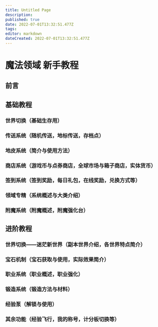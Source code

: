 ```yaml
---
title: Untitled Page
description: 
published: true
date: 2022-07-01T13:32:51.477Z
tags: 
editor: markdown
dateCreated: 2022-07-01T13:32:51.477Z
---
```


# 魔法领域 新手教程

## 前言

## 基础教程

### 世界切换（基础生存用）

### 传送系统（随机传送，地标传送，存档点）

### 地皮系统（简介与使用方法）

### 商店系统（游戏币与点券商店，全球市场与箱子商店，实体货币）

### 签到系统（签到奖励，每日礼包，在线奖励，兑换方式等）

### 领域专精（系统概述与大类介绍）

### 附魔系统（附魔概述，附魔强化台）

## 进阶教程

### 世界切换——迷茫新世界（副本世界介绍，各世界特点简介）

### 宝石机制（宝石获取与使用，实际效果简介）

### 职业系统（职业概述，职业强化）

### 锻造系统（锻造方法与材料）

### 经验泵（解锁与使用）

### 其余功能（经验飞行，我的称号，计分板切换等）



